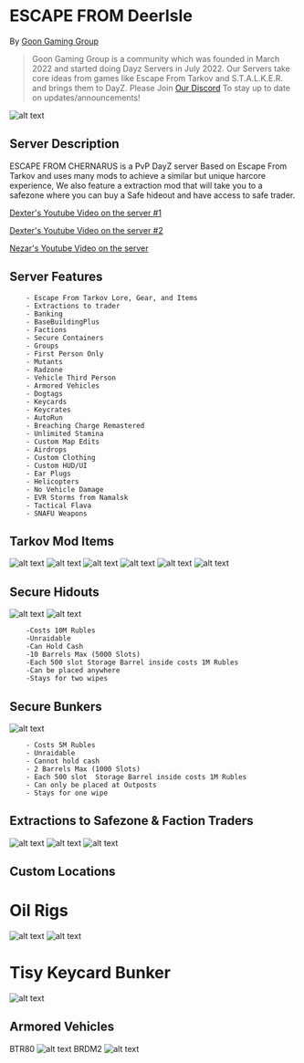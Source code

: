 # ESCAPE FROM DeerIsle

By [Goon Gaming Group](https://discord.gg/goongaminggroup "GoonGamingGroup Discord")


> Goon Gaming Group is a community which was founded in March 2022 and started doing Dayz Servers in July 2022. Our Servers take core ideas from games like Escape From Tarkov and S.T.A.L.K.E.R. and brings them to DayZ. Please Join [Our Discord](https://discord.gg/goongaminggroup "GoonGamingGroup Discord") To stay up to date on updates/announcements!

 ![alt text](https://github.com/Mitch3902/GoonGamingGroup/blob/main/EscapeFromChernarusLoadingScreenV2.png?raw=true "Loading Screen")

## Server Description

ESCAPE FROM CHERNARUS is a PvP DayZ server Based on Escape From Tarkov and uses many mods to achieve a similar but unique harcore experience, We also feature a extraction mod that will take you to a safezone where you can buy a Safe hideout and have access to safe trader.

[Dexter's Youtube Video on the server #1](https://www.youtube.com/watch?v=GQivfNea7a0&t=3940s "Popular Video")

[Dexter's Youtube Video on the server #2](https://www.youtube.com/watch?v=-LMTFKu-GBg&t=279s "Popular Video")

[Nezar's Youtube Video on the server](https://www.youtube.com/watch?v=IdAgsJEZkOw&t=3s "Popular Video")

## Server Features

        - Escape From Tarkov Lore, Gear, and Items
        - Extractions to trader
        - Banking
        - BaseBuildingPlus
        - Factions
        - Secure Containers
        - Groups
        - First Person Only
        - Mutants
        - Radzone
        - Vehicle Third Person
        - Armored Vehicles
        - Dogtags
        - Keycards
        - Keycrates
        - AutoRun
        - Breaching Charge Remastered
        - Unlimited Stamina
        - Custom Map Edits
        - Airdrops
        - Custom Clothing
        - Custom HUD/UI
        - Ear Plugs
        - Helicopters
        - No Vehicle Damage
        - EVR Storms from Namalsk
        - Tactical Flava
        - SNAFU Weapons

## Tarkov Mod Items
![alt text](https://github.com/BehrTheDon/GGGPics/blob/main/asdgadsgdsagdsag.png?raw=true "Valubles")
![alt text](https://github.com/BehrTheDon/GGGPics/blob/main/adgsgsdagdsag.png?raw=true "Medicals")
![alt text](https://github.com/BehrTheDon/GGGPics/blob/main/gdasgdsagdas.png?raw=true "Keycards")
![alt text](https://github.com/BehrTheDon/GGGPics/blob/main/gdasgdsagdsag.png?raw=true "Masks")
![alt text](https://github.com/BehrTheDon/GGGPics/blob/main/gadgasgads.png?raw=true "Collectables")
![alt text](https://github.com/BehrTheDon/GGGPics/blob/main/asdgagsadfgds.png?raw=true "Weapons")

## Secure Hidouts
![alt text](https://github.com/Mitch3902/GoonGamingGroup/blob/main/20221117153105_1.jpg?raw=true "Hideout")
![alt text](https://github.com/Mitch3902/GoonGamingGroup/blob/main/20221117153124_1.jpg?raw=true "Hideout")

        -Costs 10M Rubles
        -Unraidable
        -Can Hold Cash
        -10 Barrels Max (5000 Slots)
        -Each 500 slot Storage Barrel inside costs 1M Rubles 
        -Can be placed anywhere 
        -Stays for two wipes

## Secure Bunkers
![alt text](https://github.com/Mitch3902/GoonGamingGroup/blob/main/stash.jpg?raw=true "Bunker")

        - Costs 5M Rubles
        - Unraidable
        - Cannot hold cash
        - 2 Barrels Max (1000 Slots)
        - Each 500 slot  Storage Barrel inside costs 1M Rubles 
        - Can only be placed at Outposts
        - Stays for one wipe

## Extractions to Safezone & Faction Traders
![alt text](https://github.com/Mitch3902/GoonGamingGroup/blob/main/20221022235959_1.jpg?raw=true "Train Extract")
![alt text](https://github.com/Mitch3902/GoonGamingGroup/blob/main/20221022235711_1.jpg?raw=true "Extract")
![alt text](https://github.com/Mitch3902/GoonGamingGroup/blob/main/20221022235559_1.jpg?raw=true "MV22")

## Custom Locations 
# Oil Rigs  
![alt text](https://github.com/Mitch3902/GoonGamingGroup/blob/main/20221113232853_1.jpg?raw=true "Rig1")
![alt text](https://github.com/Mitch3902/GoonGamingGroup/blob/main/20221113232858_1.jpg?raw=true "Rig2")
# Tisy Keycard Bunker
![alt text](https://github.com/Mitch3902/GoonGamingGroup/blob/main/20221107225321_1.jpg?raw=true "TISY")

## Armored Vehicles
BTR80
![alt text](https://github.com/Mitch3902/GoonGamingGroup/blob/main/max-stam-btr-a-artstation.jpg?raw=true "BTR80")
BRDM2
![alt text](https://github.com/Mitch3902/GoonGamingGroup/blob/main/3a13af110e3b419ba5caa16d745fe93a.jpeg?raw=true "BRDM2")


